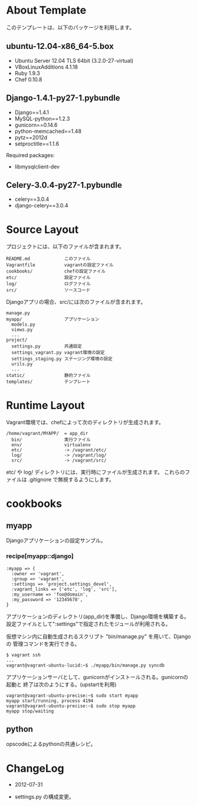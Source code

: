 About Template
==============

このテンプレートは、以下のパッケージを利用します。

ubuntu-12.04-x86_64-5.box
-------------------------

* Ubuntu Server 12.04 TLS 64bit (3.2.0-27-virtual)
* VBoxLinuxAdditions 4.1.18
* Ruby 1.9.3
* Chef 0.10.8

Django-1.4.1-py27-1.pybundle
----------------------------

* Django==1.4.1
* MySQL-python==1.2.3
* gunicorn==0.14.6
* python-memcached==1.48
* pytz==2012d
* setproctitle==1.1.6

Required packages:

* libmysqlclient-dev

Celery-3.0.4-py27-1.pybundle
----------------------------

* celery==3.0.4
* django-celery==3.0.4

Source Layout
=============

プロジェクトには、以下のファイルが含まれます。

    README.md             このファイル
    Vagrantfile           vagrantの設定ファイル
    cookbooks/            chefの設定ファイル
    etc/                  設定ファイル
    log/                  ログファイル
    src/                  ソースコード

Djangoアプリの場合、src/には次のファイルが含まれます。

    manage.py
    myapp/                アプリケーション
      models.py
      views.py
      ...
    project/
      settings.py         共通設定
      settings_vagrant.py vagrant環境の設定
      settings_staging.py ステージング環境の設定
      urils.py
      ...
    static/               静的ファイル
    templates/            テンプレート

Runtime Layout
==============

Vagrant環境では、chefによって次のディレクトリが生成されます。

    /home/vagrant/MYAPP/  = app_dir
      bin/                実行ファイル
      env/                virtualenv
      etc/                -> /vagrant/etc/
      log/                -> /vagrant/log/
      src/                -> /vagrant/src/

etc/ や log/ ディレクトリには、実行時にファイルが生成されます。
これらのファイルは .gitignore で無視するようにします。

cookbooks
=========

myapp
-----

Djangoアプリケーションの設定サンプル。

### recipe[myapp::django]

    :myapp => {
      :owner => 'vagrant',
      :group => 'vagrant',
      :settings => 'project.settings_devel',
      :vagrant_links => ['etc', 'log', 'src'],
      :my_username => 'foo@domain',
      :my_password => '12345678',
    }

アプリケーションのディレクトリ(app_dir)を準備し、Django環境を構築する。
設定ファイルとして":settings"で指定されたモジュールが利用される。

仮想マシン内に自動生成されるスクリプト "bin/manage.py" を用いて、Djangoの
管理コマンドを実行できる。

    $ vagrant ssh
    ...
    vagrant@vagrant-ubuntu-lucid:~$ ./myapp/bin/manage.py syncdb

アプリケーションサーバとして、gunicornがインストールされる。gunicornの起動と
終了は次のようにする。(upstartを利用)

    vagrant@vagrant-ubuntu-precise:~$ sudo start myapp
    myapp start/running, process 4194
    vagrant@vagrant-ubuntu-precise:~$ sudo stop myapp
    myapp stop/waiting

python
------

opscodeによるpythonの共通レシピ。

ChangeLog
=========

* 2012-07-31
 - settings.py の構成変更。
